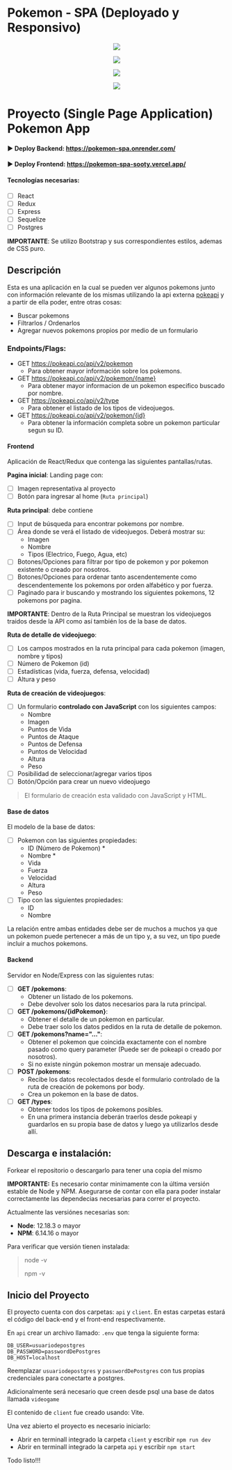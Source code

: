 # Pokemon - SPA (Deployado y Responsivo)

<p align="center">
  <img src="./pokemonSPA1.png" />
</p>
<p align="center">
  <img src="./pokemonSPA2.png" />
</p>
<p align="center">
  <img src="./pokemonSPA3.png" />
</p>
<p align="center">
  <img src="./pokemonSPA4.png" />
</p>

# Proyecto (Single Page Application) Pokemon App #

#### ► Deploy Backend: https://pokemon-spa.onrender.com/
#### ► Deploy Frontend: https://pokemon-spa-sooty.vercel.app/

#### Tecnologías necesarias:
- [ ] React
- [ ] Redux
- [ ] Express
- [ ] Sequelize
- [ ] Postgres

__IMPORTANTE__: Se utilizo Bootstrap y sus correspondientes estilos, ademas de CSS puro.

## Descripción 

Esta es una aplicación en la cual se pueden ver algunos pokemons junto con información relevante de los mismas utilizando la api externa [pokeapi](https://pokeapi.co/) y a partir de ella poder, entre otras cosas:

  - Buscar pokemons
  - Filtrarlos / Ordenarlos
  - Agregar nuevos pokemons propios por medio de un formulario

### Endpoints/Flags:

  * GET https://pokeapi.co/api/v2/pokemon
    - Para obtener mayor información sobre los pokemons.
  * GET https://pokeapi.co/api/v2/pokemon/{name}
    - Para obtener mayor informacion de un pokemon especifico buscado por nombre.
  * GET https://pokeapi.co/api/v2/type
    - Para obtener el listado de los tipos de videojuegos.
  * GET https://pokeapi.co/api/v2/pokemon/{id}
    - Para obtener la información completa sobre un pokemon particular segun su ID.

#### Frontend

Aplicación de React/Redux que contenga las siguientes pantallas/rutas.

__Pagina inicial__: 
Landing page con:
- [ ] Imagen representativa al proyecto
- [ ] Botón para ingresar al home (`Ruta principal`)

__Ruta principal__: debe contiene
- [ ] Input de búsqueda para encontrar pokemons por nombre.
- [ ] Área donde se verá el listado de videojuegos. Deberá mostrar su:
  - Imagen
  - Nombre
  - Tipos (Electrico, Fuego, Agua, etc)
- [ ] Botones/Opciones para filtrar por tipo de pokemon y por pokemon existente o creado por nosotros.
- [ ] Botones/Opciones para ordenar tanto ascendentemente como descendentemente los pokemons por orden alfabético y por fuerza.
- [ ] Paginado para ir buscando y mostrando los siguientes pokemons, 12 pokemons por pagina.

__IMPORTANTE__: Dentro de la Ruta Principal se muestran los videojuegos traidos desde la API como así también los de la base de datos. 

__Ruta de detalle de videojuego__: 
- [ ] Los campos mostrados en la ruta principal para cada pokemon (imagen, nombre y tipos)
- [ ] Número de Pokemon (id)
- [ ] Estadísticas (vida, fuerza, defensa, velocidad)
- [ ] Altura y peso

__Ruta de creación de videojuegos__:
- [ ] Un formulario __controlado con JavaScript__ con los siguientes campos:
  - Nombre
  - Imagen
  - Puntos de Vida
  - Puntos de Ataque
  - Puntos de Defensa
  - Puntos de Velocidad
  - Altura
  - Peso
- [ ] Posibilidad de seleccionar/agregar varios tipos
- [ ] Botón/Opción para crear un nuevo videojuego

> El formulario de creación  esta validado con JavaScript y HTML. 

#### Base de datos

El modelo de la base de datos:

- [ ] Pokemon con las siguientes propiedades:
  - ID (Número de Pokemon) *
  - Nombre *
  - Vida
  - Fuerza
  - Velocidad
  - Altura
  - Peso
- [ ] Tipo con las siguientes propiedades:
  - ID
  - Nombre

La relación entre ambas entidades debe ser de muchos a muchos ya que un pokemon puede pertenecer a más de un tipo y, a su vez, un tipo puede incluir a muchos pokemons.

#### Backend

Servidor en Node/Express con las siguientes rutas:

- [ ] __GET /pokemons__:
  - Obtener un listado de los pokemons.
  - Debe devolver solo los datos necesarios para la ruta principal.
- [ ] __GET /pokemons/{idPokemon}__:
  - Obtener el detalle de un pokemon en particular.
  - Debe traer solo los datos pedidos en la ruta de detalle de pokemon.
- [ ] __GET /pokemons?name="..."__:
  - Obtener el pokemon que coincida exactamente con el nombre pasado como query parameter (Puede ser de pokeapi o creado por nosotros).
  - Si no existe ningún pokemon mostrar un mensaje adecuado.
- [ ] __POST /pokemons__:
  - Recibe los datos recolectados desde el formulario controlado de la ruta de creación de pokemons por body.
  - Crea un pokemon en la base de datos.
- [ ] __GET /types__:
  - Obtener todos los tipos de pokemons posibles.
  - En una primera instancia deberán traerlos desde pokeapi y guardarlos en su propia base de datos y luego ya utilizarlos desde allí.


## Descarga e instalación:

Forkear el repositorio o descargarlo para tener una copia del mismo 

__IMPORTANTE:__ Es necesario contar minimamente con la última versión estable de Node y NPM. Asegurarse de contar con ella para poder instalar correctamente las dependecias necesarias para correr el proyecto.

Actualmente las versiónes necesarias son:

 * __Node__: 12.18.3 o mayor
 * __NPM__: 6.14.16 o mayor

Para verificar que versión tienen instalada:

> node -v
>
> npm -v

## Inicio del Proyecto

El proyecto cuenta con dos carpetas: `api` y `client`. En estas carpetas estará el código del back-end y el front-end respectivamente.

En `api` crear un archivo llamado: `.env` que tenga la siguiente forma:

```
DB_USER=usuariodepostgres
DB_PASSWORD=passwordDePostgres
DB_HOST=localhost
```

Reemplazar `usuariodepostgres` y `passwordDePostgres` con tus propias credenciales para conectarte a postgres. 

Adicionalmente será necesario que creen desde psql una base de datos llamada `videogame`

El contenido de `client` fue creado usando: Vite.

Una vez abierto el proyecto es necesario iniciarlo: 

- Abrir en terminall integrado la carpeta `client`  y escribir `npm run dev`
- Abrir en terminall integrado la carpeta `api`  y escribir `npm start`

Todo listo!!!
